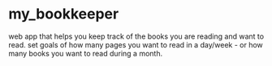 # my_bookkeeper
web app that helps you keep track of the books you are reading and want to read. 
set goals of how many pages you want to read in a day/week - or how many books you want to read during a month.
